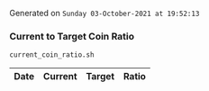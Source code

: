Generated on `Sunday 03-October-2021 at 19:52:13`

### Current to Target Coin Ratio
`current_coin_ratio.sh`

Date|Current|Target|Ratio
---|---|---|---
